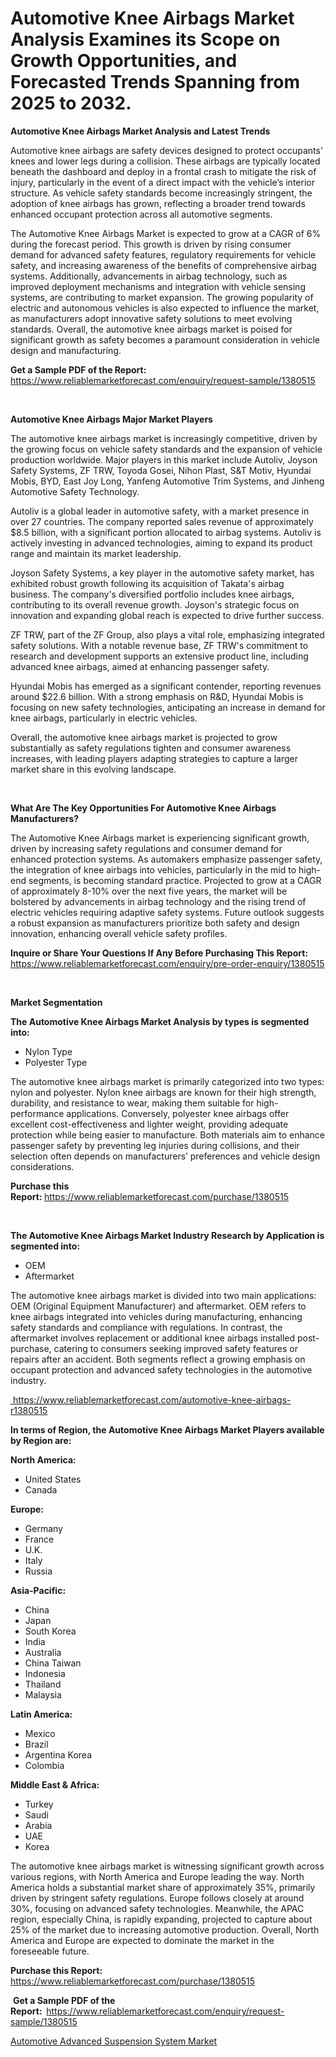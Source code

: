 <p><h1>Automotive Knee Airbags Market Analysis Examines its Scope on Growth Opportunities, and Forecasted Trends Spanning from 2025 to 2032.</h1></p><p><strong>Automotive Knee Airbags Market Analysis and Latest Trends</strong></p>
<p><p>Automotive knee airbags are safety devices designed to protect occupants' knees and lower legs during a collision. These airbags are typically located beneath the dashboard and deploy in a frontal crash to mitigate the risk of injury, particularly in the event of a direct impact with the vehicle’s interior structure. As vehicle safety standards become increasingly stringent, the adoption of knee airbags has grown, reflecting a broader trend towards enhanced occupant protection across all automotive segments.</p><p>The Automotive Knee Airbags Market is expected to grow at a CAGR of 6% during the forecast period. This growth is driven by rising consumer demand for advanced safety features, regulatory requirements for vehicle safety, and increasing awareness of the benefits of comprehensive airbag systems. Additionally, advancements in airbag technology, such as improved deployment mechanisms and integration with vehicle sensing systems, are contributing to market expansion. The growing popularity of electric and autonomous vehicles is also expected to influence the market, as manufacturers adopt innovative safety solutions to meet evolving standards. Overall, the automotive knee airbags market is poised for significant growth as safety becomes a paramount consideration in vehicle design and manufacturing.</p></p>
<p><strong>Get a Sample PDF of the Report:&nbsp;</strong> <a href="https://www.reliablemarketforecast.com/enquiry/request-sample/1380515?utm_campaign=2724&utm_medium=2&utm_source=Github&utm_content=ia&utm_term=30032025&utm_id=automotive-knee-airbags">https://www.reliablemarketforecast.com/enquiry/request-sample/1380515</a></p>
<p>&nbsp;</p>
<p><strong>Automotive Knee Airbags Major Market Players</strong></p>
<p><p>The automotive knee airbags market is increasingly competitive, driven by the growing focus on vehicle safety standards and the expansion of vehicle production worldwide. Major players in this market include Autoliv, Joyson Safety Systems, ZF TRW, Toyoda Gosei, Nihon Plast, S&T Motiv, Hyundai Mobis, BYD, East Joy Long, Yanfeng Automotive Trim Systems, and Jinheng Automotive Safety Technology.</p><p>Autoliv is a global leader in automotive safety, with a market presence in over 27 countries. The company reported sales revenue of approximately $8.5 billion, with a significant portion allocated to airbag systems. Autoliv is actively investing in advanced technologies, aiming to expand its product range and maintain its market leadership.</p><p>Joyson Safety Systems, a key player in the automotive safety market, has exhibited robust growth following its acquisition of Takata's airbag business. The company's diversified portfolio includes knee airbags, contributing to its overall revenue growth. Joyson's strategic focus on innovation and expanding global reach is expected to drive further success.</p><p>ZF TRW, part of the ZF Group, also plays a vital role, emphasizing integrated safety solutions. With a notable revenue base, ZF TRW's commitment to research and development supports an extensive product line, including advanced knee airbags, aimed at enhancing passenger safety.</p><p>Hyundai Mobis has emerged as a significant contender, reporting revenues around $22.6 billion. With a strong emphasis on R&D, Hyundai Mobis is focusing on new safety technologies, anticipating an increase in demand for knee airbags, particularly in electric vehicles.</p><p>Overall, the automotive knee airbags market is projected to grow substantially as safety regulations tighten and consumer awareness increases, with leading players adapting strategies to capture a larger market share in this evolving landscape.</p></p>
<p>&nbsp;</p>
<p><strong>What Are The Key Opportunities For Automotive Knee Airbags Manufacturers?</strong></p>
<p><p>The Automotive Knee Airbags market is experiencing significant growth, driven by increasing safety regulations and consumer demand for enhanced protection systems. As automakers emphasize passenger safety, the integration of knee airbags into vehicles, particularly in the mid to high-end segments, is becoming standard practice. Projected to grow at a CAGR of approximately 8-10% over the next five years, the market will be bolstered by advancements in airbag technology and the rising trend of electric vehicles requiring adaptive safety systems. Future outlook suggests a robust expansion as manufacturers prioritize both safety and design innovation, enhancing overall vehicle safety profiles.</p></p>
<p><strong>Inquire or Share Your Questions If Any Before Purchasing This Report:</strong> <a href="https://www.reliablemarketforecast.com/enquiry/pre-order-enquiry/1380515?utm_campaign=2724&utm_medium=2&utm_source=Github&utm_content=ia&utm_term=30032025&utm_id=automotive-knee-airbags">https://www.reliablemarketforecast.com/enquiry/pre-order-enquiry/1380515</a></p>
<p>&nbsp;</p>
<p><strong>Market Segmentation</strong></p>
<p><strong>The Automotive Knee Airbags Market Analysis by types is segmented into:</strong></p>
<p><ul><li>Nylon Type</li><li>Polyester Type</li></ul></p>
<p><p>The automotive knee airbags market is primarily categorized into two types: nylon and polyester. Nylon knee airbags are known for their high strength, durability, and resistance to wear, making them suitable for high-performance applications. Conversely, polyester knee airbags offer excellent cost-effectiveness and lighter weight, providing adequate protection while being easier to manufacture. Both materials aim to enhance passenger safety by preventing leg injuries during collisions, and their selection often depends on manufacturers’ preferences and vehicle design considerations.</p></p>
<p><strong>Purchase this Report:&nbsp;</strong><a href="https://www.reliablemarketforecast.com/purchase/1380515?utm_campaign=2724&utm_medium=2&utm_source=Github&utm_content=ia&utm_term=30032025&utm_id=automotive-knee-airbags">https://www.reliablemarketforecast.com/purchase/1380515</a></p>
<p>&nbsp;</p>
<p><strong>The Automotive Knee Airbags Market Industry Research by Application is segmented into:</strong></p>
<p><ul><li>OEM</li><li>Aftermarket</li></ul></p>
<p><p>The automotive knee airbags market is divided into two main applications: OEM (Original Equipment Manufacturer) and aftermarket. OEM refers to knee airbags integrated into vehicles during manufacturing, enhancing safety standards and compliance with regulations. In contrast, the aftermarket involves replacement or additional knee airbags installed post-purchase, catering to consumers seeking improved safety features or repairs after an accident. Both segments reflect a growing emphasis on occupant protection and advanced safety technologies in the automotive industry.</p></p>
<p><a href="https://www.reliablemarketforecast.com/automotive-knee-airbags-r1380515?utm_campaign=2724&utm_medium=2&utm_source=Github&utm_content=ia&utm_term=30032025&utm_id=automotive-knee-airbags">&nbsp;https://www.reliablemarketforecast.com/automotive-knee-airbags-r1380515</a></p>
<p><strong>In terms of Region, the Automotive Knee Airbags Market Players available by Region are:</strong></p>
<p>
    <p> <strong> North America: </strong>
        <ul>
            <li>United States</li>
            <li>Canada</li>
        </ul>
        </p> 
    <p> <strong> Europe: </strong>
        <ul>
            <li>Germany</li>
            <li>France</li>
            <li>U.K.</li>
            <li>Italy</li>
            <li>Russia</li>
        </ul>
        </p> 
    <p> <strong> Asia-Pacific: </strong>
        <ul>
            <li>China</li>
            <li>Japan</li>
            <li>South Korea</li>
            <li>India</li>
            <li>Australia</li>
            <li>China Taiwan</li>
            <li>Indonesia</li>
            <li>Thailand</li>
            <li>Malaysia</li>
        </ul>
        </p> 
    <p> <strong> Latin America: </strong>
        <ul>
            <li>Mexico</li>
            <li>Brazil</li>
            <li>Argentina Korea</li>
            <li>Colombia</li>
        </ul>
        </p> 
    <p> <strong> Middle East & Africa: </strong>
        <ul>
            <li>Turkey</li>
            <li>Saudi</li>
            <li>Arabia</li>
            <li>UAE</li>
            <li>Korea</li>
        </ul>
    </p>
    </p>
<p><p>The automotive knee airbags market is witnessing significant growth across various regions, with North America and Europe leading the way. North America holds a substantial market share of approximately 35%, primarily driven by stringent safety regulations. Europe follows closely at around 30%, focusing on advanced safety technologies. Meanwhile, the APAC region, especially China, is rapidly expanding, projected to capture about 25% of the market due to increasing automotive production. Overall, North America and Europe are expected to dominate the market in the foreseeable future.</p></p>
<p><strong>Purchase this Report: </strong><a href="https://www.reliablemarketforecast.com/purchase/1380515?utm_campaign=2724&utm_medium=2&utm_source=Github&utm_content=ia&utm_term=30032025&utm_id=automotive-knee-airbags">https://www.reliablemarketforecast.com/purchase/1380515</a></p>
<p>&nbsp;<strong>Get a Sample PDF of the Report:&nbsp;&nbsp;</strong><a href="https://www.reliablemarketforecast.com/enquiry/request-sample/1380515?utm_campaign=2724&utm_medium=2&utm_source=Github&utm_content=ia&utm_term=30032025&utm_id=automotive-knee-airbags">https://www.reliablemarketforecast.com/enquiry/request-sample/1380515</a></p>
<p><strong></strong></p>
<p><p><a href="https://github.com/berbelsagwan/Market-Research-Report-List-1/blob/main/automotive-advanced-suspension-system-market.md?utm_campaign=2724&utm_medium=2&utm_source=Github&utm_content=ia&utm_term=30032025&utm_id=automotive-knee-airbags">Automotive Advanced Suspension System Market</a></p></p>